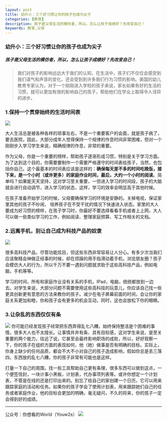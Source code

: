 ```yaml
---
layout: post
title: 幼升小：三个好习惯让你的孩子也成为尖子
categories: [教育]
description: 孩子是父母生活的模仿者，所以，怎么让孩子成绩好？先改变自己！
keywords: 教育,父母
---
```

### 幼升小：三个好习惯让你的孩子也成为尖子

##### 孩子是父母生活的模仿者，所以，怎么让孩子成绩好？先改变自己！

> 我们对孩子的影响远远大于我们的认知，在生活中，孩子们不仅仅会感受到我们语气和声音的变化，还会受到到许多我们行为习惯的影响。美国的幼儿教育专家认为，对于一个刚刚进入学校的孩子来说，家长如果有好的生活的习惯，就可以更加有效的影响自己的孩子，帮助他们在学业上取得令人讶异的进步。

### 1.保持一个贯穿始终的生活时间表
![][image-1]

大人生活总是被各种各样的琐事左右，不是一个重要客户的会面，就是孩子病了，要去医院，因此，大部分成年人觉得保持一个规律的作息时间非常困难，但对一个刚刚步入学习学生来说，精确规律的作息，非常的重要。

作为父母，你是一个重要的榜样，帮助孩子逐渐形成习惯，特别是关于学习方面。为了达到这个目的，你需要要制作一个需要严格遵守的时间表给孩子，当然，也包括你自己。这个最基本的时间表应该是这样的：**确保每天差不多的时间吃晚饭，接下来，是一个小时（或许更多）的家庭作业时间，最后，大约一个小时的阅读**。简单吗？如果能天天坚持，这对学习至关重要，一但进入学习的时间段，孩子的大脑就会进行自动调节，进入学习的状态，这样，学习的效率会明显高于其他时候。

在孩子准备开始学习的时候，父母要确保学习的环境是安静的。关掉电视，保证家里其他的孩子不吵闹， 培养孩子在不受干扰的情况下快速进入状态。家里的大人要成为好习惯的榜样，在孩子学习时，你最好不要选择看看手机或者上上网，大人可以做一些类似学习的工作，例如阅读、整理家庭预算、写工作相关的文档。


### 2.远离手机，别让自己成为科技产品的奴隶
![][image-2]

很多高科技产品，尽管功能炫目，但这些东西非常容易让人分心。有多少次当我们应该聚精会神做正经事的时候，却在烦躁的用手指滑动着手机，浏览朋友圈？孩子会模仿大人的行为，所以千万不要一遇到问题就求助于这些高科技产品，例如电脑，手机等等。 

学习的时间，所有和家庭作业没有关系的手机，IPad，电脑，统统都放到一边去。对学生来说，大部分问题不需要使用这些高科技的玩意儿，你应该自己找一些更具创新更有意思的方法来教你的孩子。减少在电子屏幕前面的时间，会让你的家庭关系更加和睦，你和孩子会有更多的机会互动，同时，这也会放松下你的眼睛。

### 3.让杂乱的东西仅仅有条
![][image-3]
你可能已经发现孩子经常把东西弄得乱七八糟，始终保持整洁是个困难的事情，很多大人也不太擅长。让事情井井有条、具有目标感，这对学生来说，是至关重要的两个能力，往远了说，它甚至会最终影响职场的成败，所以，好好观察一下，你的孩子在组织方面的表现如何，他（她）做事是否有明确的目标。实际上，你身上缺少的任何品质，都会不大不小对自己的孩子造成影响，假如你总是丢三落四，东西放的乱七八糟，你的孩子非常有可能也是这样。

打量一下自己的周围，找一些工具帮助自己更有条理，很多东西可以做到这点，一个便签信封，一块计事小黑板，计划表，代办事项列表等。或许你想定一个计划表，不管是在线的还是打印出来的。别忘了给自己的家创建一个日历，它可以用来跟踪家庭的活动和任务。如果你的孩子学会了使用计划表，用来跟踪她们自己的任务或者家庭作业，他的目标会更加的明确，毫无疑问，不久的将来，你的孩子一定会得到好的成绩。

---- 
公众号：你想看的World（Youw2s）
![][image-4]

[image-1]:	http://upload-images.jianshu.io/upload_images/3342594-6a8a1c7d5c335d55.png?imageMogr2/auto-orient/strip%7CimageView2/2/w/1240
[image-2]:	http://upload-images.jianshu.io/upload_images/3342594-acfa63abdd0f9c02.png?imageMogr2/auto-orient/strip%7CimageView2/2/w/1240
[image-3]:	http://upload-images.jianshu.io/upload_images/3342594-b640ee6e48d2759a.png?imageMogr2/auto-orient/strip%7CimageView2/2/w/1240
[image-4]:	http://upload-images.jianshu.io/upload_images/3342594-dca1f89eba3e50ca.jpg?imageMogr2/auto-orient/strip%7CimageView2/2/w/1240